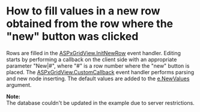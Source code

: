# How to fill values in a new row obtained from the row where the "new" button was clicked


<p>Rows are filled in the <a href="http://documentation.devexpress.com/#AspNet/DevExpressWebASPxGridViewASPxGridView_InitNewRowtopic">ASPxGridView.InitNewRow</a> event handler. Editing starts by performing a callback on the client side with an appropriate parameter "New|#", where "#" is a row number where the "new" button is placed. The <a href="http://documentation.devexpress.com/#AspNet/DevExpressWebASPxGridViewASPxGridView_CustomCallbacktopic">ASPxGridView.CustomCallback</a> event handler performs parsing and new node inserting. The default values are added to the <a href="http://documentation.devexpress.com/#AspNet/DevExpressWebDataASPxDataInitNewRowEventArgs_NewValuestopic">e.NewValues</a> argument.</p><p><strong>Note:</strong><br />
The database couldn't be updated in the example due to server restrictions.</p>

<br/>


